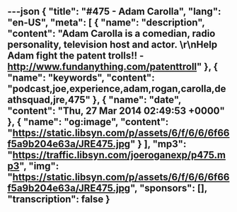 ---json
{
  "title": "#475 - Adam Carolla",
  "lang": "en-US",
  "meta": [
    {
      "name": "description",
      "content": "Adam Carolla is a comedian, radio personality, television host and actor. \r\nHelp Adam fight the patent trolls!! - http://www.fundanything.com/patenttroll"
    },
    {
      "name": "keywords",
      "content": "podcast,joe,experience,adam,rogan,carolla,deathsquad,jre,475"
    },
    {
      "name": "date",
      "content": "Thu, 27 Mar 2014 02:49:53 +0000"
    },
    {
      "name": "og:image",
      "content": "https://static.libsyn.com/p/assets/6/f/6/6/6f66f5a9b204e63a/JRE475.jpg"
    }
  ],
  "mp3": "https://traffic.libsyn.com/joeroganexp/p475.mp3",
  "img": "https://static.libsyn.com/p/assets/6/f/6/6/6f66f5a9b204e63a/JRE475.jpg",
  "sponsors": [],
  "transcription": false
}
---
<episode-header />

<timemark seconds="0" />

<transcribe-call-to-action />

<episode-footer />